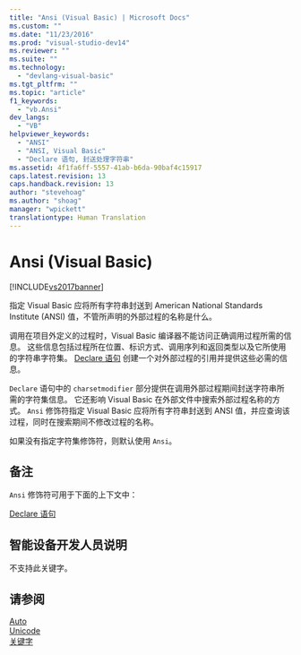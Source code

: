 ```yaml
---
title: "Ansi (Visual Basic) | Microsoft Docs"
ms.custom: ""
ms.date: "11/23/2016"
ms.prod: "visual-studio-dev14"
ms.reviewer: ""
ms.suite: ""
ms.technology: 
  - "devlang-visual-basic"
ms.tgt_pltfrm: ""
ms.topic: "article"
f1_keywords: 
  - "vb.Ansi"
dev_langs: 
  - "VB"
helpviewer_keywords: 
  - "ANSI"
  - "ANSI, Visual Basic"
  - "Declare 语句, 封送处理字符串"
ms.assetid: 4f1fa6ff-5557-41ab-b6da-90baf4c15917
caps.latest.revision: 13
caps.handback.revision: 13
author: "stevehoag"
ms.author: "shoag"
manager: "wpickett"
translationtype: Human Translation
---
```

# Ansi (Visual Basic)
[!INCLUDE[vs2017banner](../../../csharp/includes/vs2017banner.md)]

指定 Visual Basic 应将所有字符串封送到 American National Standards Institute \(ANSI\) 值，不管所声明的外部过程的名称是什么。  
  
 调用在项目外定义的过程时，Visual Basic 编译器不能访问正确调用过程所需的信息。  这些信息包括过程所在位置、标识方式、调用序列和返回类型以及它所使用的字符串字符集。  [Declare 语句](../../../visual-basic/language-reference/statements/declare-statement.md) 创建一个对外部过程的引用并提供这些必需的信息。  
  
 `Declare` 语句中的 `charsetmodifier` 部分提供在调用外部过程期间封送字符串所需的字符集信息。  它还影响 Visual Basic 在外部文件中搜索外部过程名称的方式。  `Ansi` 修饰符指定 Visual Basic 应将所有字符串封送到 ANSI 值，并应查询该过程，同时在搜索期间不修改过程的名称。  
  
 如果没有指定字符集修饰符，则默认使用 `Ansi`。  
  
## 备注  
 `Ansi` 修饰符可用于下面的上下文中：  
  
 [Declare 语句](../../../visual-basic/language-reference/statements/declare-statement.md)  
  
## 智能设备开发人员说明  
 不支持此关键字。  
  
## 请参阅  
 [Auto](../../../visual-basic/language-reference/modifiers/auto.md)   
 [Unicode](../../../visual-basic/language-reference/modifiers/unicode.md)   
 [关键字](../../../visual-basic/language-reference/keywords/index.md)
